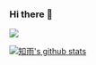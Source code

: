### Hi there 👋

<a href="https://coor.top" target="_blank"><img src="https://img.shields.io/badge/-https://coor.top-3db6f1?style=flat-squar&logo=google&logoColor=fff"/></a>

[![知雨's github stats](https://github-readme-stats.vercel.app/api?username=cetr&show_icons=true&bg_color=ffffff&title_color=24292e&text_color=24292e)](https://github.com/cetr)

<!--
**cetr/cetr** is a ✨ _special_ ✨ repository because its `README.md` (this file) appears on your GitHub profile.

Here are some ideas to get you started:

- 🔭 I’m currently working on ...
- 🌱 I’m currently learning ...
- 👯 I’m looking to collaborate on ...
- 🤔 I’m looking for help with ...
- 💬 Ask me about ...
- 📫 How to reach me: ...
- 😄 Pronouns: ...
- ⚡ Fun fact: ...
-->
